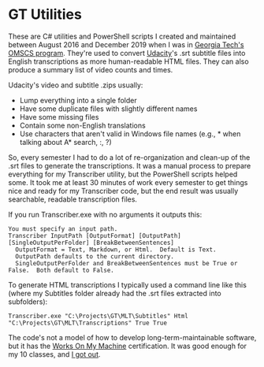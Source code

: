 # GT Utilities
These are C# utilities and PowerShell scripts I created and maintained between August 2016 and December 2019 when I was in [Georgia Tech's OMSCS program](https://www.omscs.gatech.edu/). They're used to convert [Udacity](https://www.udacity.com/)'s .srt subtitle files into English transcriptions as more human-readable HTML files. They can also produce a summary list of video counts and times.

Udacity's video and subtitle .zips usually:
* Lump everything into a single folder
* Have some duplicate files with slightly different names
* Have some missing files
* Contain some non-English translations
* Use characters that aren't valid in Windows file names (e.g., * when talking about A* search, :, ?)

So, every semester I had to do a lot of re-organization and clean-up of the .srt files to generate the transcriptions. It was a manual process to prepare everything for my Transcriber utility, but the PowerShell scripts helped some. It took me at least 30 minutes of work every semester to get things nice and ready for my Transcriber code, but the end result was usually searchable, readable transcription files.

If you run Transcriber.exe with no arguments it outputs this: 

```
You must specify an input path.
Transcriber InputPath [OutputFormat] [OutputPath] [SingleOutputPerFolder] [BreakBetweenSentences]
  OutputFormat = Text, Markdown, or Html.  Default is Text.
  OutputPath defaults to the current directory.
  SingleOutputPerFolder and BreakBetweenSentences must be True or False.  Both default to False.
 ```

To generate HTML transcriptions I typically used a command line like this (where my Subtitles folder already had the .srt files extracted into subfolders):

```
Transcriber.exe "C:\Projects\GT\MLT\Subtitles" Html "C:\Projects\GT\MLT\Transcriptions" True True
```

The code's not a model of how to develop long-term-maintainable software, but it has the [Works On My Machine](https://blog.codinghorror.com/the-works-on-my-machine-certification-program/) certification. It was good enough for my 10 classes, and [I got out](https://en.wikipedia.org/wiki/Traditions_of_the_Georgia_Institute_of_Technology#Getting_Out).
